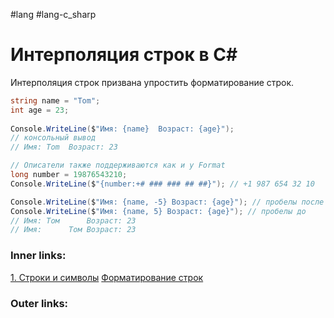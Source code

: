 #lang #lang-c_sharp 

# Интерполяция строк в C#

Интерполяция строк призвана упростить форматирование строк.

```csharp
string name = "Tom";
int age = 23;
 
Console.WriteLine($"Имя: {name}  Возраст: {age}");
// консольный вывод
// Имя: Tom  Возраст: 23

// Описатели также поддерживаются как и у Format
long number = 19876543210;
Console.WriteLine($"{number:+# ### ### ## ##}"); // +1 987 654 32 10

Console.WriteLine($"Имя: {name, -5} Возраст: {age}"); // пробелы после
Console.WriteLine($"Имя: {name, 5} Возраст: {age}"); // пробелы до
// Имя: Том      Возраст: 23
// Имя:      Том Возраст: 23
```

### Inner links:
[1. Строки и символы](1.%20Languages/C-sharp/0.%20Введение/4.%20Строки%20и%20символы/1.%20Строки%20и%20символы.md)
[Форматирование строк](1.%20Languages/C-sharp/0.%20Введение/4.%20Строки%20и%20символы/Форматирование%20строк.md)

### Outer links:
